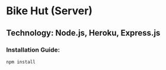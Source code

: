 # Bike Hut (Server)

## Technology: Node.js, Heroku, Express.js

### Installation Guide:
```npm install```


